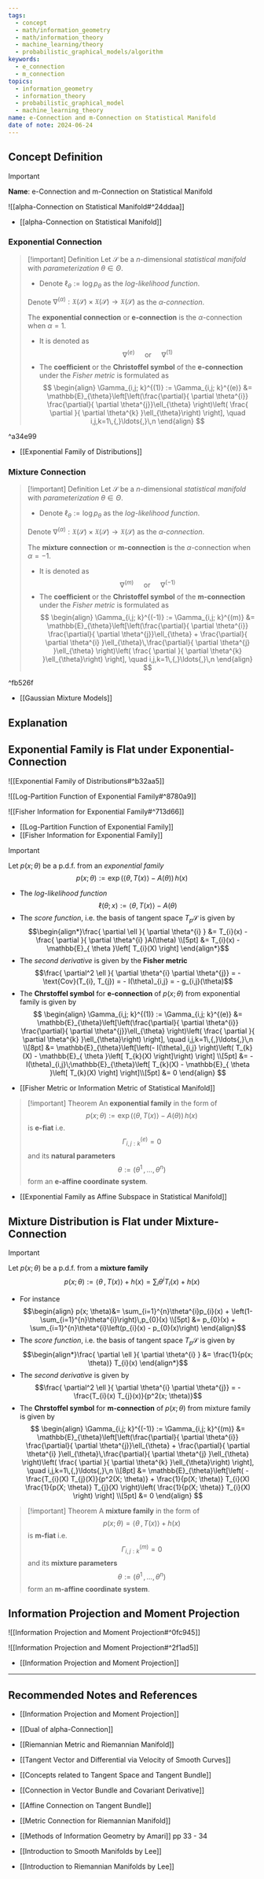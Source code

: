 ```yaml
---
tags:
  - concept
  - math/information_geometry
  - math/information_theory
  - machine_learning/theory
  - probabilistic_graphical_models/algorithm
keywords:
  - e_connection
  - m_connection
topics:
  - information_geometry
  - information_theory
  - probabilistic_graphical_model
  - machine_learning_theory
name: e-Connection and m-Connection on Statistical Manifold
date of note: 2024-06-24
---
```


## Concept Definition

>[!important]
>**Name**: e-Connection and m-Connection on Statistical Manifold

![[alpha-Connection on Statistical Manifold#^24ddaa]]

- [[alpha-Connection on Statistical Manifold]]

### Exponential Connection

>[!important] Definition
>Let $\mathcal{S}$ be a $n$-dimensional *statistical manifold* with *parameterization* $\theta\in \Theta$. 
>- Denote $\ell_{\theta} := \log p_{\theta}$ as the *log-likelihood function*.
>
>Denote $\nabla^{(\alpha)}: \mathfrak{X}(\mathcal{S}) \times \mathfrak{X}(\mathcal{S}) \rightarrow \mathfrak{X}(\mathcal{S})$ as the *$\alpha$-connection*.
>
>The **exponential connection** or **e-connection** is the $\alpha$-connection when $\alpha = 1$.  
>- It is denoted as $$\nabla^{(e)} \quad \text{ or } \quad \nabla^{(1)}$$
>- The **coefficient** or the **Christoffel symbol** of the **e-connection** under the *Fisher metric* is formulated as
>$$
> \begin{align}
> \Gamma_{i,j; k}^{(1)} := \Gamma_{i,j; k}^{(e)} &= \mathbb{E}_{\theta}\left[\left(\frac{\partial}{ \partial \theta^{i}} \frac{\partial}{ \partial \theta^{j}}\ell_{\theta} \right)\left( \frac{ \partial  }{ \partial \theta^{k} }\ell_{\theta}\right) \right], \quad i,j,k=1\,{,}\ldots{,}\,n
> \end{align}
>$$ 

^a34e99

- [[Exponential Family of Distributions]]

### Mixture Connection

>[!important] Definition
>Let $\mathcal{S}$ be a $n$-dimensional *statistical manifold* with *parameterization* $\theta\in \Theta$. 
>- Denote $\ell_{\theta} := \log p_{\theta}$ as the *log-likelihood function*.
>
>Denote $\nabla^{(\alpha)}: \mathfrak{X}(\mathcal{S}) \times \mathfrak{X}(\mathcal{S}) \rightarrow \mathfrak{X}(\mathcal{S})$ as the *$\alpha$-connection*.
>
>The **mixture connection** or **m-connection** is the $\alpha$-connection when $\alpha = -1$.  
>- It is denoted as $$\nabla^{(m)} \quad \text{ or } \quad \nabla^{(-1)}$$
>- The **coefficient** or the **Christoffel symbol** of the **m-connection** under the *Fisher metric* is formulated as
>$$
> \begin{align}
> \Gamma_{i,j; k}^{(-1)} := \Gamma_{i,j; k}^{(m)} &= \mathbb{E}_{\theta}\left[\left(\frac{\partial}{ \partial \theta^{i}} \frac{\partial}{ \partial \theta^{j}}\ell_{\theta} +  \frac{\partial}{ \partial \theta^{i} }\ell_{\theta}\,\frac{\partial}{ \partial \theta^{j} }\ell_{\theta} \right)\left( \frac{ \partial  }{ \partial \theta^{k} }\ell_{\theta}\right) \right], \quad i,j,k=1\,{,}\ldots{,}\,n
> \end{align}
>$$ 

^fb526f

- [[Gaussian Mixture Models]]


## Explanation



## Exponential Family is Flat under Exponential-Connection

![[Exponential Family of Distributions#^b32aa5]]

![[Log-Partition Function of Exponential Family#^8780a9]]

![[Fisher Information for Exponential Family#^713d66]]

- [[Log-Partition Function of Exponential Family]]
- [[Fisher Information for Exponential Family]]

>[!important] 
>Let $p(x; \theta)$ be a p.d.f. from an *exponential family*
>$$
> p(x; \theta) := \exp\left( \left\langle  \theta,\, T(x)   \right\rangle - A(\theta)\right)\,h(x)
>$$
>
>- The *log-likelihood function* $$\ell(\theta; x) :=  \left\langle  \theta,\, T(x)   \right\rangle - A(\theta) $$ 
>- The *score function*, i.e. the basis of tangent space $T_{p}\mathcal{S}$ is given by $$\begin{align*}\frac{ \partial \ell }{ \partial \theta^{i} } &= T_{i}(x) - \frac{ \partial  }{ \partial \theta^{i} }A(\theta) \\[5pt] &=  T_{i}(x) - \mathbb{E}_{ \theta }\left[  T_{i}(X) \right] \end{align*}$$
>- The *second derivative* is given by the **Fisher metric** $$\frac{ \partial^2 \ell }{ \partial \theta^{i} \partial \theta^{j}} = - \text{Cov}(T_{i}, T_{j}) = - I(\theta)_{i,j} = - g_{i,j}(\theta)$$
>- The **Chrstoffel symbol** for **e-connection** of $p(x;\theta)$ from exponential family is given by 
>$$
> \begin{align}
> \Gamma_{i,j; k}^{(1)} := \Gamma_{i,j; k}^{(e)} &= \mathbb{E}_{\theta}\left[\left(\frac{\partial}{ \partial \theta^{i}} \frac{\partial}{ \partial \theta^{j}}\ell_{\theta} \right)\left( \frac{ \partial  }{ \partial \theta^{k} }\ell_{\theta}\right) \right], \quad i,j,k=1\,{,}\ldots{,}\,n \\[8pt]
>&= \mathbb{E}_{\theta}\left[\left(- I(\theta)_{i,j} \right)\left( T_{k}(X) - \mathbb{E}_{ \theta }\left[  T_{k}(X) \right]\right) \right] \\[5pt] 
>&= - I(\theta)_{i,j}\;\mathbb{E}_{\theta}\left[ T_{k}(X) - \mathbb{E}_{ \theta }\left[  T_{k}(X) \right] \right]\\[5pt]  
>&= 0
> \end{align}
>$$ 

- [[Fisher Metric or Information Metric of Statistical Manifold]]

>[!important] Theorem
>An **exponential family** in the form of $$p(x; \theta) := \exp\left( \left\langle  \theta,\, T(x)   \right\rangle - A(\theta) \right)\,h(x)$$ is **e-fiat** i.e. $$\Gamma_{i,j:k}^{(e)} = 0$$ and its **natural parameters** $$\theta := (\theta^1 \,{,}\ldots{,}\,\theta^{n})$$ form an **e-affine coordinate system**.

- [[Exponential Family as Affine Subspace in Statistical Manifold]]

## Mixture Distribution is Flat under Mixture-Connection

>[!important] 
>Let $p(x; \theta)$ be a p.d.f. from a **mixture family**
>$$
> p(x; \theta) := \left\langle  \theta\,,\,T(x)    \right\rangle + h(x) = \sum_{i}\theta^{i}T_{i}(x) + h(x)
>$$
>- For instance $$\begin{align} p(x; \theta)&= \sum_{i=1}^{n}\theta^{i}p_{i}(x) + \left(1- \sum_{i=1}^{n}\theta^{i}\right)\,p_{0}(x) \\[5pt] &= p_{0}(x) + \sum_{i=1}^{n}\theta^{i}\left(p_{i}(x) - p_{0}(x)\right) \end{align}$$
>- The *score function*, i.e. the basis of tangent space $T_{p}\mathcal{S}$ is given by $$\begin{align*}\frac{ \partial \ell }{ \partial \theta^{i} } &= \frac{1}{p(x; \theta)} T_{i}(x) \end{align*}$$
>- The *second derivative* is given by  $$\frac{ \partial^2 \ell }{ \partial \theta^{i} \partial \theta^{j}} = - \frac{T_{i}(x) T_{j}(x)}{p^2(x; \theta)}$$
>- The **Chrstoffel symbol** for **m-connection** of $p(x;\theta)$ from mixture family is given by 
>$$
> \begin{align}
> \Gamma_{i,j; k}^{(-1)} := \Gamma_{i,j; k}^{(m)} &= \mathbb{E}_{\theta}\left[\left(\frac{\partial}{ \partial \theta^{i}} \frac{\partial}{ \partial \theta^{j}}\ell_{\theta} +  \frac{\partial}{ \partial \theta^{i} }\ell_{\theta}\,\frac{\partial}{ \partial \theta^{j} }\ell_{\theta} \right)\left( \frac{ \partial  }{ \partial \theta^{k} }\ell_{\theta}\right) \right], \quad i,j,k=1\,{,}\ldots{,}\,n \\[8pt]
>&= \mathbb{E}_{\theta}\left[\left( - \frac{T_{i}(X) T_{j}(X)}{p^2(X; \theta)} +  \frac{1}{p(X; \theta)} T_{i}(X) \frac{1}{p(X; \theta)} T_{j}(X)  \right)\left( \frac{1}{p(X; \theta)} T_{i}(X) \right) \right] \\[5pt] 
>&= 0
> \end{align}
>$$ 


>[!important] Theorem
>A **mixture family** in the form of $$p(x; \theta) = \left\langle  \theta\,,\,T(x)    \right\rangle + h(x)$$ is **m-fiat** i.e. $$\Gamma_{i,j:k}^{(m)} = 0$$ and its **mixture parameters** $$\theta := (\theta^1 \,{,}\ldots{,}\,\theta^{n})$$ form an **m-affine coordinate system**.


## Information Projection and Moment Projection

![[Information Projection and Moment Projection#^0fc945]]

![[Information Projection and Moment Projection#^2f1ad5]]

- [[Information Projection and Moment Projection]]


-----------
##  Recommended Notes and References


- [[Information Projection and Moment Projection]]

- [[Dual of alpha-Connection]]

- [[Riemannian Metric and Riemannian Manifold]]

- [[Tangent Vector and Differential via Velocity of Smooth Curves]]
- [[Concepts related to Tangent Space and Tangent Bundle]]

- [[Connection in Vector Bundle and Covariant Derivative]]
- [[Affine Connection on Tangent Bundle]]


- [[Metric Connection for Riemannian Manifold]]




- [[Methods of Information Geometry by Amari]] pp 33 - 34
- [[Introduction to Smooth Manifolds by Lee]]
- [[Introduction to Riemannian Manifolds by Lee]]
